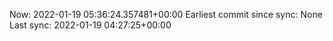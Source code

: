 Now: 2022-01-19 05:36:24.357481+00:00 Earliest commit since sync: None Last sync: 2022-01-19 04:27:25+00:00
